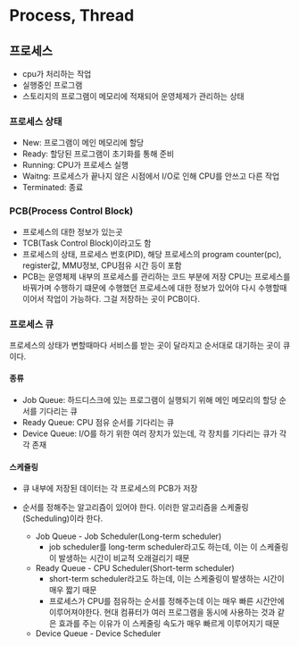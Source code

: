 # Process, Thread
## 프로세스
- cpu가 처리하는 작업
- 실행중인 프로그램
- 스토리지의 프로그램이 메모리에 적재되어 운영체제가 관리하는 상태

### 프로세스 상태
- New: 프로그램이 메인 메모리에 할당
- Ready: 할당된 프로그램이 초기화를 통해 준비
- Running: CPU가 프로세스 실행
- Waitng: 프로세스가 끝나지 않은 시점에서 I/O로 인해 CPU를 안쓰고 다른 작업
- Terminated: 종료

### PCB(Process Control Block)
- 프로세스의 대한 정보가 있는곳
- TCB(Task Control Block)이라고도 함
- 프로세스의 상태, 프로세스 번호(PID), 해당 프로세스의 program counter(pc), register값, MMU정보, CPU점유 시간 등이 포함
- PCB는 운영체제 내부의 프로세스를 관리하는 코드 부분에 저장
CPU는 프로세스를 바꿔가며 수행하기 떄문에 수행했던 프로세스에 대한 정보가 있어야 다시 수행할때 이어서 작업이 가능하다. 그걸 저장하는 곳이 PCB이다.

### 프로세스 큐
프로세스의 상태가 변할때마다 서비스를 받는 곳이 달라지고 순서대로 대기하는 곳이 큐이다.
#### 종류
- Job Queue: 하드디스크에 있는 프로그램이 실행되기 위해 메인 메모리의 할당 순서를 기다리는 큐
- Ready Queue: CPU 점유 순서를 기다리는 큐
- Device Queue: I/O를 하기 위한 여러 장치가 있는데, 각 장치를 기다리는 큐가 각각 존재

#### 스케쥴링
- 큐 내부에 저장된 데이터는 각 프로세스의 PCB가 저장
- 순서를 정해주는 알고리즘이 있어야 한다. 이러한 알고리즘을 스케줄링(Scheduling)이라 한다.

    - Job Queue - Job Scheduler(Long-term scheduler)
        - job scheduler를 long-term scheduler라고도 하는데, 이는 이 스케줄링이 발생하는 시간이 비교적 오래걸리기 때문
    - Ready Queue - CPU Scheduler(Short-term scheduler)
        - short-term scheduler라고도 하는데, 이는 스케줄링이 발생하는 시간이 매우 짧기 때문
        - 프로세스가 CPU를 점유하는 순서를 정해주는데 이는 매우 빠른 시간안에 이루어져야한다. 현대 컴퓨터가 여러 프로그램을 동시에 사용하는 것과 같은 효과를 주는 이유가 이 스케줄링 속도가 매우 빠르게 이루어지기 때문
    - Device Queue - Device Scheduler
